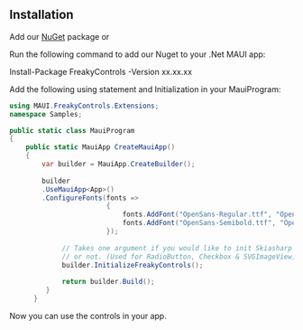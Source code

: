## Installation

Add our [NuGet](https://www.nuget.org/packages/FreakyControls) package or

Run the following command to add our Nuget to your .Net MAUI app:

Install-Package FreakyControls -Version xx.xx.xx

Add the following using statement and Initialization in your MauiProgram:

```c#
using MAUI.FreakyControls.Extensions;
namespace Samples;

public static class MauiProgram
{
    public static MauiApp CreateMauiApp()
    {
        var builder = MauiApp.CreateBuilder();
        
        builder
        .UseMauiApp<App>()
        .ConfigureFonts(fonts =>
                        {
                            fonts.AddFont("OpenSans-Regular.ttf", "OpenSansRegular");
                            fonts.AddFont("OpenSans-Semibold.ttf", "OpenSansSemibold");
                        });
             
             // Takes one argument if you would like to init Skiasharp through FreakyControls
             // or not. (Used for RadioButton, Checkbox & SVGImageView)
             builder.InitializeFreakyControls();
             
             return builder.Build();
         }
      }
```

Now you can use the controls in your app.